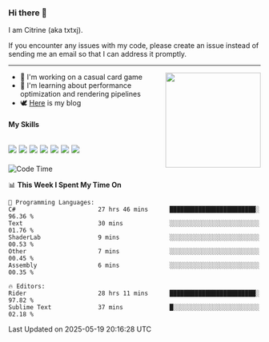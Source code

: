 ### Hi there 👋

I am Citrine (aka txtxj).

If you encounter any issues with my code, please create an issue instead of sending me an email so that I can address it promptly.

---

<img align="right" height="190" src="http://github-profile-summary-cards.vercel.app/api/cards/stats?username=txtxj&theme=vue">

- 🌱 I'm working on a casual card game
- 📖 I'm learning about performance optimization and rendering pipelines
- 🕊️ [Here](https://txtxj.top) is my blog

#### My Skills

![](https://img.shields.io/badge/Unity-000000?logo=unity&logoColor=fff)
![](https://img.shields.io/badge/C%23-239120?logo=csharp&logoColor=fff)
![](https://img.shields.io/badge/Python-3e74a2?logo=python&logoColor=fff)
![](https://img.shields.io/badge/C++-65318e?logo=cplusplus&logoColor=fff)
![](https://img.shields.io/badge/Vue-4FC08D?logo=vuedotjs&logoColor=fff)
![](https://img.shields.io/badge/Blender-f5792a?logo=blender&logoColor=fff)
![](https://img.shields.io/badge/MS%20SQL-cc2927?logo=microsoftsqlserver&logoColor=fff)
---

<!--START_SECTION:waka-->
![Code Time](http://img.shields.io/badge/Code%20Time-2%2C890%20hrs%2027%20mins-blue)

📊 **This Week I Spent My Time On** 

```text
💬 Programming Languages: 
C#                       27 hrs 46 mins      ████████████████████████░   96.36 % 
Text                     30 mins             ░░░░░░░░░░░░░░░░░░░░░░░░░   01.76 % 
ShaderLab                9 mins              ░░░░░░░░░░░░░░░░░░░░░░░░░   00.53 % 
Other                    7 mins              ░░░░░░░░░░░░░░░░░░░░░░░░░   00.45 % 
Assembly                 6 mins              ░░░░░░░░░░░░░░░░░░░░░░░░░   00.35 % 

🔥 Editors: 
Rider                    28 hrs 11 mins      ████████████████████████░   97.82 % 
Sublime Text             37 mins             █░░░░░░░░░░░░░░░░░░░░░░░░   02.18 % 
```


 Last Updated on 2025-05-19 20:16:28 UTC
<!--END_SECTION:waka-->
